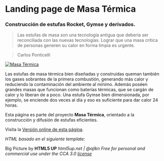 # Landing page de Masa Térmica

### Construcción de estufas Rocket, Gymse y derivados.

> Las estufas de masa son una tecnología antigua que debería ser reconciliada con las nuevas tecnologías. Lograr que una masa crítica de personas generen su calor en forma limpia es urgente.

> Carlos Ponticelli

[![Masa Térmica](http://tierra.masatermica.com/images/MasaTérmica.png "Masa Térmica")](http://tierra.masatermica.com/MasaTérmica.png "Masa Térmica")

Las estufas de masa térmica bien diseñadas y construidas queman también los gases sobrantes de la primera combustión, generando más calor y reduciendo la contaminación del ambiente al mínimo. Además poséen grandes masas que funcionan como baterías térmicas, que se cargán de calor y lo liberan de a poco. Una estufa Gymse bien dimensionada, por ejemplo, se enciende dos veces al día y eso es suficiente para dar calor 24 horas.

Esta página es parte del proyecto **Masa Térmica**, orientado a la construcción y difusión de estufas eficientes.

Visita la [Versión online de esta página](http://tierra.masatermica.com/).






*HTML basado en el siguiente template:*


Big Picture by **HTML5 UP**
*html5up.net | @ajlkn
Free for personal and commercial use under the CCA 3.0 [license](html5up.net/license)*

